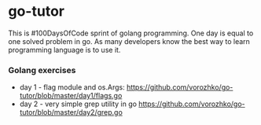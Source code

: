 # go-tutor
This is #100DaysOfCode sprint of golang programming. One day is equal to one solved problem in go.
As many developers know the best way to learn programming language is to use it.

### Golang exercises ###
 - day 1 - flag module and os.Args: https://github.com/vorozhko/go-tutor/blob/master/day1/flags.go
 - day 2 - very simple grep utility in go https://github.com/vorozhko/go-tutor/blob/master/day2/grep.go
